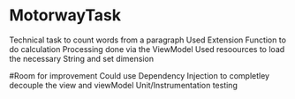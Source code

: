 # MotorwayTask
Technical task to count words from a paragraph
Used Extension Function to do calculation
Processing done via the ViewModel
Used resoources to load the necessary String and set dimension

#Room for improvement 
Could use Dependency Injection to completley decouple the view and viewModel
Unit/Instrumentation testing
